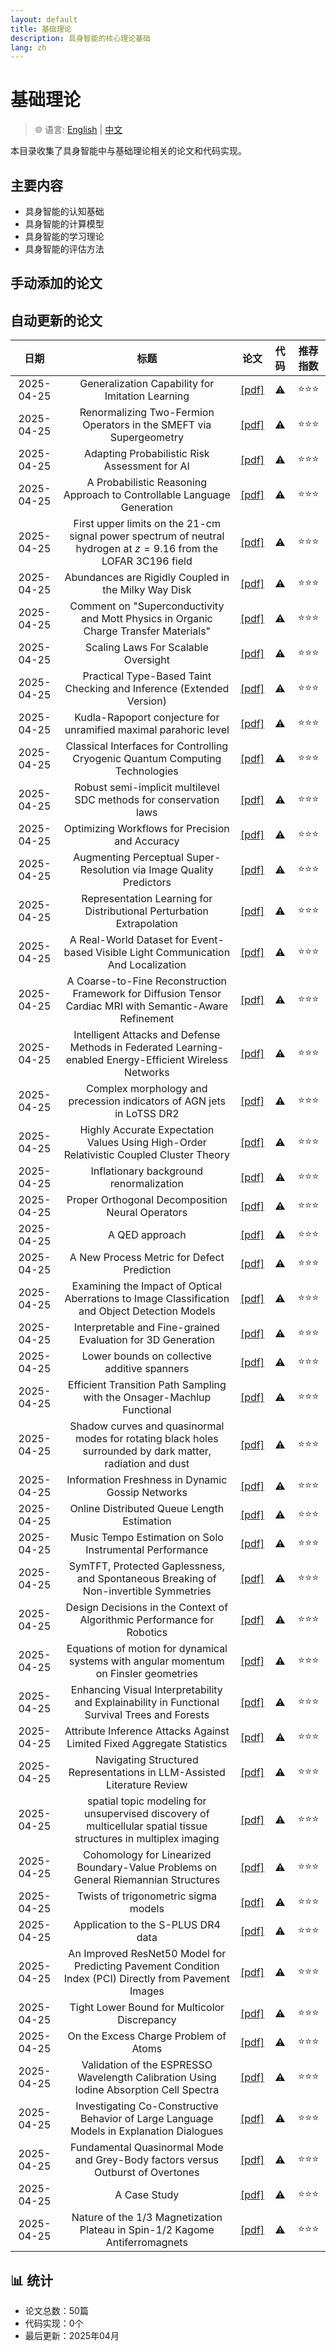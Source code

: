 ```yaml
---
layout: default
title: 基础理论
description: 具身智能的核心理论基础
lang: zh
---
```


# 基础理论

> 🌐 语言: [English](README.md) | [中文](README_CN.md)

本目录收集了具身智能中与基础理论相关的论文和代码实现。

## 主要内容

- 具身智能的认知基础
- 具身智能的计算模型
- 具身智能的学习理论
- 具身智能的评估方法

## 手动添加的论文


## 自动更新的论文

|日期|标题|论文|代码|推荐指数|
|:---:|:---:|:---:|:---:|:---:|
|2025-04-25|Generalization Capability for Imitation Learning|[[pdf]](http://arxiv.org/abs/2504.18538v1)|⚠️|⭐️⭐️⭐️|
|2025-04-25|Renormalizing Two-Fermion Operators in the SMEFT via Supergeometry|[[pdf]](http://arxiv.org/abs/2504.18537v1)|⚠️|⭐️⭐️⭐️|
|2025-04-25|Adapting Probabilistic Risk Assessment for AI|[[pdf]](http://arxiv.org/abs/2504.18536v1)|⚠️|⭐️⭐️⭐️|
|2025-04-25|A Probabilistic Reasoning Approach to Controllable Language Generation|[[pdf]](http://arxiv.org/abs/2504.18535v1)|⚠️|⭐️⭐️⭐️|
|2025-04-25|First upper limits on the 21-cm signal power spectrum of neutral hydrogen at $z=9.16$ from the LOFAR 3C196 field|[[pdf]](http://arxiv.org/abs/2504.18534v1)|⚠️|⭐️⭐️⭐️|
|2025-04-25|Abundances are Rigidly Coupled in the Milky Way Disk|[[pdf]](http://arxiv.org/abs/2504.18532v1)|⚠️|⭐️⭐️⭐️|
|2025-04-25|Comment on "Superconductivity and Mott Physics in Organic Charge Transfer Materials"|[[pdf]](http://arxiv.org/abs/2504.18531v1)|⚠️|⭐️⭐️⭐️|
|2025-04-25|Scaling Laws For Scalable Oversight|[[pdf]](http://arxiv.org/abs/2504.18530v1)|⚠️|⭐️⭐️⭐️|
|2025-04-25|Practical Type-Based Taint Checking and Inference (Extended Version)|[[pdf]](http://arxiv.org/abs/2504.18529v1)|⚠️|⭐️⭐️⭐️|
|2025-04-25|Kudla-Rapoport conjecture for unramified maximal parahoric level|[[pdf]](http://arxiv.org/abs/2504.18528v1)|⚠️|⭐️⭐️⭐️|
|2025-04-25|Classical Interfaces for Controlling Cryogenic Quantum Computing Technologies|[[pdf]](http://arxiv.org/abs/2504.18527v1)|⚠️|⭐️⭐️⭐️|
|2025-04-25|Robust semi-implicit multilevel SDC methods for conservation laws|[[pdf]](http://arxiv.org/abs/2504.18526v1)|⚠️|⭐️⭐️⭐️|
|2025-04-25|Optimizing Workflows for Precision and Accuracy|[[pdf]](http://arxiv.org/abs/2504.18525v1)|⚠️|⭐️⭐️⭐️|
|2025-04-25|Augmenting Perceptual Super-Resolution via Image Quality Predictors|[[pdf]](http://arxiv.org/abs/2504.18524v1)|⚠️|⭐️⭐️⭐️|
|2025-04-25|Representation Learning for Distributional Perturbation Extrapolation|[[pdf]](http://arxiv.org/abs/2504.18522v1)|⚠️|⭐️⭐️⭐️|
|2025-04-25|A Real-World Dataset for Event-based Visible Light Communication And Localization|[[pdf]](http://arxiv.org/abs/2504.18521v1)|⚠️|⭐️⭐️⭐️|
|2025-04-25|A Coarse-to-Fine Reconstruction Framework for Diffusion Tensor Cardiac MRI with Semantic-Aware Refinement|[[pdf]](http://arxiv.org/abs/2504.18520v1)|⚠️|⭐️⭐️⭐️|
|2025-04-25|Intelligent Attacks and Defense Methods in Federated Learning-enabled Energy-Efficient Wireless Networks|[[pdf]](http://arxiv.org/abs/2504.18519v1)|⚠️|⭐️⭐️⭐️|
|2025-04-25|Complex morphology and precession indicators of AGN jets in LoTSS DR2|[[pdf]](http://arxiv.org/abs/2504.18518v1)|⚠️|⭐️⭐️⭐️|
|2025-04-25|Highly Accurate Expectation Values Using High-Order Relativistic Coupled Cluster Theory|[[pdf]](http://arxiv.org/abs/2504.18516v1)|⚠️|⭐️⭐️⭐️|
|2025-04-25|Inflationary background renormalization|[[pdf]](http://arxiv.org/abs/2504.18514v1)|⚠️|⭐️⭐️⭐️|
|2025-04-25|Proper Orthogonal Decomposition Neural Operators|[[pdf]](http://arxiv.org/abs/2504.18513v1)|⚠️|⭐️⭐️⭐️|
|2025-04-25|A QED approach|[[pdf]](http://arxiv.org/abs/2504.18512v1)|⚠️|⭐️⭐️⭐️|
|2025-04-25|A New Process Metric for Defect Prediction|[[pdf]](http://arxiv.org/abs/2504.18511v1)|⚠️|⭐️⭐️⭐️|
|2025-04-25|Examining the Impact of Optical Aberrations to Image Classification and Object Detection Models|[[pdf]](http://arxiv.org/abs/2504.18510v1)|⚠️|⭐️⭐️⭐️|
|2025-04-25|Interpretable and Fine-grained Evaluation for 3D Generation|[[pdf]](http://arxiv.org/abs/2504.18509v1)|⚠️|⭐️⭐️⭐️|
|2025-04-25|Lower bounds on collective additive spanners|[[pdf]](http://arxiv.org/abs/2504.18508v1)|⚠️|⭐️⭐️⭐️|
|2025-04-25|Efficient Transition Path Sampling with the Onsager-Machlup Functional|[[pdf]](http://arxiv.org/abs/2504.18506v1)|⚠️|⭐️⭐️⭐️|
|2025-04-25|Shadow curves and quasinormal modes for rotating black holes surrounded by dark matter, radiation and dust|[[pdf]](http://arxiv.org/abs/2504.18505v1)|⚠️|⭐️⭐️⭐️|
|2025-04-25|Information Freshness in Dynamic Gossip Networks|[[pdf]](http://arxiv.org/abs/2504.18504v1)|⚠️|⭐️⭐️⭐️|
|2025-04-25|Online Distributed Queue Length Estimation|[[pdf]](http://arxiv.org/abs/2504.18503v1)|⚠️|⭐️⭐️⭐️|
|2025-04-25|Music Tempo Estimation on Solo Instrumental Performance|[[pdf]](http://arxiv.org/abs/2504.18502v1)|⚠️|⭐️⭐️⭐️|
|2025-04-25|SymTFT, Protected Gaplessness, and Spontaneous Breaking of Non-invertible Symmetries|[[pdf]](http://arxiv.org/abs/2504.18501v1)|⚠️|⭐️⭐️⭐️|
|2025-04-25|Design Decisions in the Context of Algorithmic Performance for Robotics|[[pdf]](http://arxiv.org/abs/2504.18500v1)|⚠️|⭐️⭐️⭐️|
|2025-04-25|Equations of motion for dynamical systems with angular momentum on Finsler geometries|[[pdf]](http://arxiv.org/abs/2504.18499v1)|⚠️|⭐️⭐️⭐️|
|2025-04-25|Enhancing Visual Interpretability and Explainability in Functional Survival Trees and Forests|[[pdf]](http://arxiv.org/abs/2504.18498v1)|⚠️|⭐️⭐️⭐️|
|2025-04-25|Attribute Inference Attacks Against Limited Fixed Aggregate Statistics|[[pdf]](http://arxiv.org/abs/2504.18497v1)|⚠️|⭐️⭐️⭐️|
|2025-04-25|Navigating Structured Representations in LLM-Assisted Literature Review|[[pdf]](http://arxiv.org/abs/2504.18496v1)|⚠️|⭐️⭐️⭐️|
|2025-04-25|spatial topic modeling for unsupervised discovery of multicellular spatial tissue structures in multiplex imaging|[[pdf]](http://arxiv.org/abs/2504.18495v1)|⚠️|⭐️⭐️⭐️|
|2025-04-25|Cohomology for Linearized Boundary-Value Problems on General Riemannian Structures|[[pdf]](http://arxiv.org/abs/2504.18494v1)|⚠️|⭐️⭐️⭐️|
|2025-04-25|Twists of trigonometric sigma models|[[pdf]](http://arxiv.org/abs/2504.18492v1)|⚠️|⭐️⭐️⭐️|
|2025-04-25|Application to the S-PLUS DR4 data|[[pdf]](http://arxiv.org/abs/2504.18491v1)|⚠️|⭐️⭐️⭐️|
|2025-04-25|An Improved ResNet50 Model for Predicting Pavement Condition Index (PCI) Directly from Pavement Images|[[pdf]](http://arxiv.org/abs/2504.18490v1)|⚠️|⭐️⭐️⭐️|
|2025-04-25|Tight Lower Bound for Multicolor Discrepancy|[[pdf]](http://arxiv.org/abs/2504.18489v1)|⚠️|⭐️⭐️⭐️|
|2025-04-25|On the Excess Charge Problem of Atoms|[[pdf]](http://arxiv.org/abs/2504.18487v1)|⚠️|⭐️⭐️⭐️|
|2025-04-25|Validation of the ESPRESSO Wavelength Calibration Using Iodine Absorption Cell Spectra|[[pdf]](http://arxiv.org/abs/2504.18485v1)|⚠️|⭐️⭐️⭐️|
|2025-04-25|Investigating Co-Constructive Behavior of Large Language Models in Explanation Dialogues|[[pdf]](http://arxiv.org/abs/2504.18483v1)|⚠️|⭐️⭐️⭐️|
|2025-04-25|Fundamental Quasinormal Mode and Grey-Body factors versus Outburst of Overtones|[[pdf]](http://arxiv.org/abs/2504.18482v1)|⚠️|⭐️⭐️⭐️|
|2025-04-25|A Case Study|[[pdf]](http://arxiv.org/abs/2504.18481v1)|⚠️|⭐️⭐️⭐️|
|2025-04-25|Nature of the 1/3 Magnetization Plateau in Spin-1/2 Kagome Antiferromagnets|[[pdf]](http://arxiv.org/abs/2504.18480v1)|⚠️|⭐️⭐️⭐️|

## 📊 统计

- 论文总数：50篇
- 代码实现：0个
- 最后更新：2025年04月
